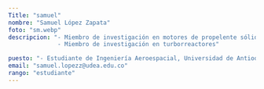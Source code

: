 ```yaml
---
Title: "samuel"
nombre: "Samuel López Zapata"
foto: "sm.webp"
descripcion: "- Miembro de investigación en motores de propelente sólido
              - Miembro de investigación en turborreactores"

puesto: "- Estudiante de Ingeniería Aeroespacial, Universidad de Antioquia"
email: "samuel.lopezz@udea.edu.co"
rango: "estudiante"
---
```

